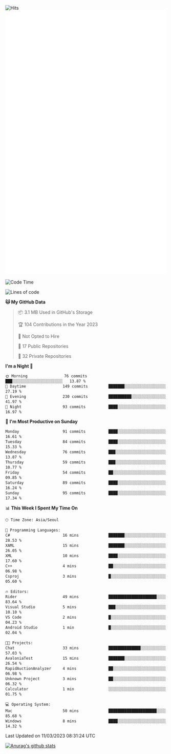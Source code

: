 ![Hits](https://hits.seeyoufarm.com/api/count/incr/badge.svg?url=https%3A%2F%2Fgithub.com%2Fkokose1234&count_bg=%2379C83D&title_bg=%23555555&icon=apple.svg&icon_color=%23E7E7E7&title=hits&edge_flat=false)
<br/>
![Metrics](https://github.com/kokose1234/kokose1234/blob/main/github-metrics.svg)

<!--START_SECTION:waka-->
![Code Time](http://img.shields.io/badge/Code%20Time-780%20hrs%2014%20mins-blue)

![Lines of code](https://img.shields.io/badge/From%20Hello%20World%20I%27ve%20Written-17.6%20million%20lines%20of%20code-blue)

**🐱 My GitHub Data** 

> 📦 3.1 MB Used in GitHub's Storage 
 > 
> 🏆 104 Contributions in the Year 2023
 > 
> 🚫 Not Opted to Hire
 > 
> 📜 17 Public Repositories 
 > 
> 🔑 32 Private Repositories 
 > 
**I'm a Night 🦉** 

```text
🌞 Morning                76 commits          ███░░░░░░░░░░░░░░░░░░░░░░   13.87 % 
🌆 Daytime                149 commits         ███████░░░░░░░░░░░░░░░░░░   27.19 % 
🌃 Evening                230 commits         ██████████░░░░░░░░░░░░░░░   41.97 % 
🌙 Night                  93 commits          ████░░░░░░░░░░░░░░░░░░░░░   16.97 % 
```
📅 **I'm Most Productive on Sunday** 

```text
Monday                   91 commits          ████░░░░░░░░░░░░░░░░░░░░░   16.61 % 
Tuesday                  84 commits          ████░░░░░░░░░░░░░░░░░░░░░   15.33 % 
Wednesday                76 commits          ███░░░░░░░░░░░░░░░░░░░░░░   13.87 % 
Thursday                 59 commits          ███░░░░░░░░░░░░░░░░░░░░░░   10.77 % 
Friday                   54 commits          ██░░░░░░░░░░░░░░░░░░░░░░░   09.85 % 
Saturday                 89 commits          ████░░░░░░░░░░░░░░░░░░░░░   16.24 % 
Sunday                   95 commits          ████░░░░░░░░░░░░░░░░░░░░░   17.34 % 
```


📊 **This Week I Spent My Time On** 

```text
🕑︎ Time Zone: Asia/Seoul

💬 Programming Languages: 
C#                       16 mins             ███████░░░░░░░░░░░░░░░░░░   28.53 % 
XAML                     15 mins             ███████░░░░░░░░░░░░░░░░░░   26.05 % 
XML                      10 mins             ████░░░░░░░░░░░░░░░░░░░░░   17.60 % 
C++                      4 mins              ██░░░░░░░░░░░░░░░░░░░░░░░   06.98 % 
Csproj                   3 mins              █░░░░░░░░░░░░░░░░░░░░░░░░   05.60 % 

🔥 Editors: 
Rider                    49 mins             █████████████████████░░░░   83.64 % 
Visual Studio            5 mins              ███░░░░░░░░░░░░░░░░░░░░░░   10.10 % 
VS Code                  2 mins              █░░░░░░░░░░░░░░░░░░░░░░░░   04.23 % 
Android Studio           1 min               █░░░░░░░░░░░░░░░░░░░░░░░░   02.04 % 

🐱‍💻 Projects: 
Chat                     33 mins             ██████████████░░░░░░░░░░░   57.03 % 
AvaloniaTest             15 mins             ███████░░░░░░░░░░░░░░░░░░   26.54 % 
RapidAuctionAnalyzer     4 mins              ██░░░░░░░░░░░░░░░░░░░░░░░   06.98 % 
Unknown Project          3 mins              ██░░░░░░░░░░░░░░░░░░░░░░░   06.32 % 
Calculator               1 min               ░░░░░░░░░░░░░░░░░░░░░░░░░   01.75 % 

💻 Operating System: 
Mac                      50 mins             █████████████████████░░░░   85.68 % 
Windows                  8 mins              ████░░░░░░░░░░░░░░░░░░░░░   14.32 % 
```


 Last Updated on 11/03/2023 08:31:24 UTC
<!--END_SECTION:waka-->

[![Anurag's github stats](https://github-readme-stats.vercel.app/api?username=kokose1234&theme=dracula)](https://github.com/anuraghazra/github-readme-stats)



	

